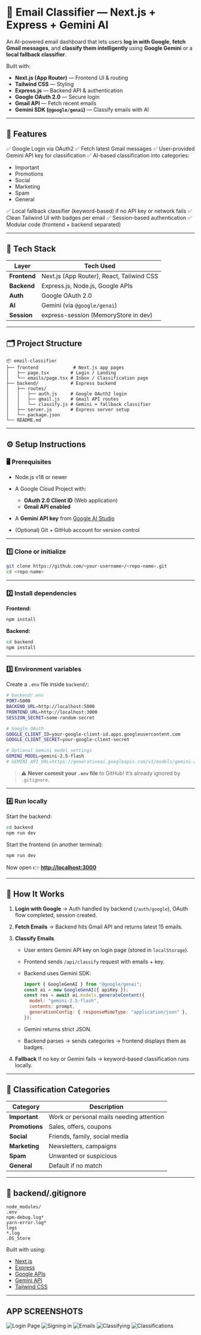 
# 📧 Email Classifier — Next.js + Express + Gemini AI

An AI-powered email dashboard that lets users **log in with Google**, **fetch Gmail messages**, and **classify them intelligently** using **Google Gemini** or a **local fallback classifier**.

Built with:

* **Next.js (App Router)** — Frontend UI & routing
* **Tailwind CSS** — Styling
* **Express.js** — Backend API & authentication
* **Google OAuth 2.0** — Secure login
* **Gmail API** — Fetch recent emails
* **Gemini SDK (`@google/genai`)** — Classify emails with AI

---

## 🚀 Features

✅ Google Login via OAuth2
✅ Fetch latest Gmail messages
✅ User-provided Gemini API key for classification
✅ AI-based classification into categories:

* Important
* Promotions
* Social
* Marketing
* Spam
* General

✅ Local fallback classifier (keyword-based) if no API key or network fails
✅ Clean Tailwind UI with badges per email
✅ Session-based authentication
✅ Modular code (frontend + backend separated)

---

## 🧩 Tech Stack

| Layer        | Tech Used                                 |
| ------------ | ----------------------------------------- |
| **Frontend** | Next.js (App Router), React, Tailwind CSS |
| **Backend**  | Express.js, Node.js, Google APIs          |
| **Auth**     | Google OAuth 2.0                          |
| **AI**       | Gemini (via `@google/genai`)              |
| **Session**  | express-session (MemoryStore in dev)      |

---

## 🗂️ Project Structure

```
📦 email-classifier
├── frontend             # Next.js app pages
│   ├── page.tsx        # Login / Landing
│   └── emails/page.tsx # Inbox / Classification page
├── backend/            # Express backend
│   ├── routes/
│   │   ├── auth.js     # Google OAuth2 login
│   │   ├── gmail.js    # Gmail API routes
│   │   └── classify.js # Gemini + fallback classifier
│   ├── server.js       # Express server setup
│   └── package.json
└── README.md
```
---

## ⚙️ Setup Instructions

### 🖥️ Prerequisites

* Node.js v18 or newer
* A Google Cloud Project with:

  * **OAuth 2.0 Client ID** (Web application)
  * **Gmail API enabled**
* A **Gemini API key** from [Google AI Studio](https://makersuite.google.com/)
* (Optional) Git + GitHub account for version control

---

### 1️⃣ Clone or initialize

```bash
git clone https://github.com/<your-username>/<repo-name>.git
cd <repo-name>
```

---

### 2️⃣ Install dependencies

**Frontend:**

```bash
npm install
```

**Backend:**

```bash
cd backend
npm install
```

---

### 3️⃣ Environment variables

Create a `.env` file inside `backend/`:

```bash
# backend/.env
PORT=5000
BACKEND_URL=http://localhost:5000
FRONTEND_URL=http://localhost:3000
SESSION_SECRET=some-random-secret

# Google OAuth
GOOGLE_CLIENT_ID=your-google-client-id.apps.googleusercontent.com
GOOGLE_CLIENT_SECRET=your-google-client-secret

# Optional Gemini model settings
GEMINI_MODEL=gemini-2.5-flash
# GEMINI_API_URL=https://generativeai.googleapis.com/v1/models/gemini-2.5-flash:generateContent
```

> ⚠️ **Never commit your `.env` file** to GitHub!
> It’s already ignored by `.gitignore`.

---

### 4️⃣ Run locally

Start the backend:

```bash
cd backend
npm run dev
```

Start the frontend (in another terminal):

```bash
npm run dev
```

Now open 👉 **[http://localhost:3000](http://localhost:3000)**

---

## 🧭 How It Works

1. **Login with Google**
   → Auth handled by backend (`/auth/google`), OAuth flow completed, session created.

2. **Fetch Emails**
   → Backend hits Gmail API and returns latest 15 emails.

3. **Classify Emails**

   * User enters Gemini API key on login page (stored in `localStorage`).
   * Frontend sends `/api/classify` request with emails + key.
   * Backend uses Gemini SDK:

     ```js
     import { GoogleGenAI } from "@google/genai";
     const ai = new GoogleGenAI({ apiKey });
     const res = await ai.models.generateContent({
       model: "gemini-2.5-flash",
       contents: prompt,
       generationConfig: { responseMimeType: "application/json" },
     });
     ```
   * Gemini returns strict JSON.
   * Backend parses → sends categories → frontend displays them as badges.

4. **Fallback**
   If no key or Gemini fails → keyword-based classification runs locally.

---

## 🧠 Classification Categories

| Category       | Description                              |
| -------------- | ---------------------------------------- |
| **Important**  | Work or personal mails needing attention |
| **Promotions** | Sales, offers, coupons                   |
| **Social**     | Friends, family, social media            |
| **Marketing**  | Newsletters, campaigns                   |
| **Spam**       | Unwanted or suspicious                   |
| **General**    | Default if no match                      |

---

## 📁 backend/.gitignore

```
node_modules/
.env
npm-debug.log*
yarn-error.log*
logs
*.log
.DS_Store
```


Built with  using:

* [Next.js](https://nextjs.org/)
* [Express](https://expressjs.com/)
* [Google APIs](https://developers.google.com/)
* [Gemini API](https://aistudio.google.com)
* [Tailwind CSS](https://tailwindcss.com)

---

## APP SCREENSHOTS
![Login Page](login_page.png)
![Signing in](signing_in.png)
![Emails](emails.png)
![Classifying](classifying.png)
![Classifications](classifications.png)


